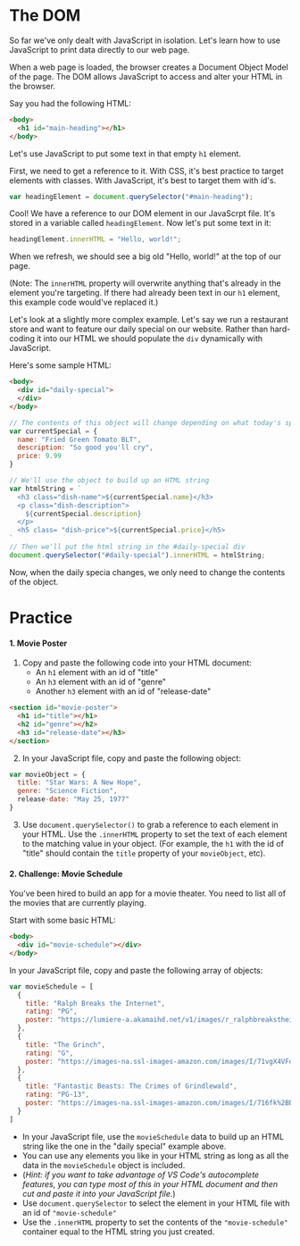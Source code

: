 # The DOM

So far we've only dealt with JavaScript in isolation. Let's learn how to use JavaScript to print data directly to our web page. 


When a web page is loaded, the browser creates a Document Object Model of the page. The DOM allows JavaScript to access and alter your HTML in the browser.

Say you had the following HTML:

```html
<body>
  <h1 id="main-heading"></h1>
</body>
```

Let's use JavaScript to put some text in that empty `h1` element. 

First, we need to get a reference to it. With CSS, it's best practice to target elements with classes. With JavaScript, it's best to target them with id's. 

```js
var headingElement = document.querySelector("#main-heading");
```

Cool! We have a reference to our DOM element in our JavaScrpt file. It's stored in a variable called `headingElement`. Now let's put some text in it:
```js
headingElement.innerHTML = "Hello, world!";
```
When we refresh, we should see a big old "Hello, world!" at the top of our page.

(Note: The `innerHTML` property will overwrite anything that's already in the element you're targeting. If there had already been text in our `h1` element, this example code would've replaced it.) 

Let's look at a slightly more complex example. Let's say we run a restaurant store and want to feature our daily special on our website. Rather than hard-coding it into our HTML we should populate the `div` dynamically with JavaScript.

Here's some sample HTML:
```html
<body>
  <div id="daily-special">
  </div>
</body>
```
```js
// The contents of this object will change depending on what today's special is
var currentSpecial = {
  name: "Fried Green Tomato BLT",
  description: "So good you'll cry",
  price: 9.99
}

// We'll use the object to build up an HTML string 
var htmlString = `
  <h3 class="dish-name">${currentSpecial.name}</h3>
  <p class="dish-description">
    ${currentSpecial.description}
  </p>
  <h5 class= "dish-price">${currentSpecial.price}</h5>
`
// Then we'll put the html string in the #daily-special div
document.querySelector("#daily-special").innerHTML = htmlString;
```

Now, when the daily specia changes, we only need to change the contents of the object.

# Practice
#### 1. Movie Poster
1. Copy and paste the following code into your HTML document:
    - An `h1` element with an id of "title"
    - An `h3` element with an id of "genre"
    - Another `h3` element with an id of "release-date"
```html
<section id="movie-poster">
  <h1 id="title"></h1>
  <h2 id="genre"></h2>
  <h3 id="release-date"></h3>
</section>
```

2. In your JavaScript file, copy and paste the following object:
```js
var movieObject = {
  title: "Star Wars: A New Hope",
  genre: "Science Fiction",
  release-date: "May 25, 1977"
}
```
3. Use `document.querySelector()` to grab a reference to each element in your HTML. Use the `.innerHTML` property to set the text of each element to the matching value in your object. (For example, the `h1` with the id of "title" should contain the `title` property of your `movieObject`, etc). 

#### 2. Challenge: Movie Schedule
You've been hired to build an app for a movie theater. You need to list all of the movies that are currently playing. 

Start with some basic HTML: 
```html
<body>
  <div id="movie-schedule"></div>
</body>
```
In your JavaScript file, copy and paste the following array of objects: 
```js
var movieSchedule = [
  {
    title: "Ralph Breaks the Internet",
    rating: "PG",
    poster: "https://lumiere-a.akamaihd.net/v1/images/r_ralphbreakstheinternet_header_ddt-17403_08ef6d92.jpeg?region=0,0,1024,1274&optimize=true"
  }, 
  {
    title: "The Grinch",
    rating: "G",
    poster: "https://images-na.ssl-images-amazon.com/images/I/71vgX4VFdiL._SY679_.jpg"
  },
  {
    title: "Fantastic Beasts: The Crimes of Grindlewald",
    rating: "PG-13",
    poster: "https://images-na.ssl-images-amazon.com/images/I/716fk%2BBZ-NL._SY606_.jpg"
  }
]
```
- In your JavaScript file, use the `movieSchedule` data to build up an HTML string like the one in the "daily special" example above. 
- You can use any elements you like in your HTML string as long as all the data in the `movieSchedule` object is included. 
- (*Hint: if you want to take advantage of VS Code's autocomplete features, you can type most of this in your HTML document and then cut and paste it into your JavaScript file.*)
- Use `document.querySelector` to select the element in your HTML file with an id of `"movie-schedule"`
- Use the `.innerHTML` property to set the contents of the `"movie-schedule"` container equal to the HTML string you just created.

